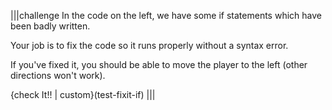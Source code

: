 |||challenge
In the code on the left, we have some if statements which have been badly written.

Your job is to fix the code so it runs properly without a syntax error.

If you've fixed it, you should be able to move the player to the left (other directions won't work).

{check It!! | custom}(test-fixit-if)
|||